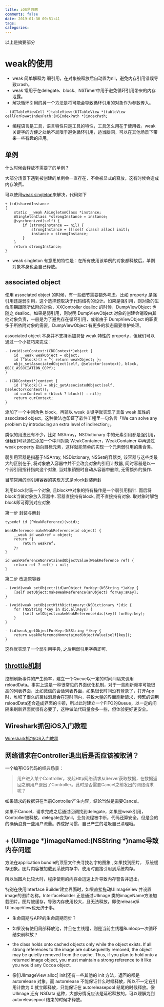 ```yaml
---
title: iOS易忽略
comments: false
date: 2019-01-30 09:51:41
tags:
categories:
---
```


以上是摘要部分
<!--more-->

# weak的使用

* weak 简单解释为 弱引用，在对象被释放后自动置为nil，避免内存引用错误导致crash。
* weak 常用于在delegate、block、NSTimer中用于避免循环引用带来的内存泄露。
* 解决循环引用的另一个方法是将可能会导致循环引用的对象作为参数传入。
```
- (UITableViewCell *)tableView:(UITableView *)tableView cellForRowAtIndexPath:(NSIndexPath *)indexPath;
```
* 编程语言是工具，语言特性只是工具的特性，工具怎么用在于使用者。weak 关键字的方便之处绝不局限于避免循环引用，适当脑洞，可以在其他场景下带来一些有趣的应用。

## 单例
什么时候会释放不需要了的单例？

大部分场景下遇到被创建的单例会一直存在，不会被显式的释放，这有时候会造成内存浪费。

可以使用[weak singleton](https://www.ios-blog.co.uk/tutorials/objective-c-ios-weak-singletons/)来解决，代码如下
```
+ (id)sharedInstance
{
    static __weak ASingletonClass *instance;
    ASingletonClass *strongInstance = instance;
    @synchronized(self) {
        if (strongInstance == nil) {
            strongInstance = [[[self class] alloc] init];
            instance = strongInstance;
        }
    }
    return strongInstance;
}
```
* weak singleton 有意思的特性是：在所有使用该单例的对象都释放后，单例对象本身也会自己释放。


## associated object
使用 associated object 的时候，有一些细节需要额外考虑。比如 property 是强引用还是弱引用，这个选择题取决于代码结构的设计。如果是强引用，则对象的生命周期跟随所依附的对象，XXController dealloc 的时候，DumpViewObject 也随之 dealloc。如果是弱引用，则说明 DumpViewObject 对象的创建会销毁由其他对象负责，一般是为了避免存在循环引用，或者由于 DumpViewObject 的职责多于所依附对象的需要，DumpViewObject 有更多的状态需要维护处理。

associated object 本身并不支持添加具备 weak 特性的 property，但我们可以通过一个小技巧来完成：
```
- (void)setContext:(CDDContext*)object {
    id __weak weakObject = object;
    id (^block)() = ^{ return weakObject; };
    objc_setAssociatedObject(self, @selector(context), block, OBJC_ASSOCIATION_COPY);
}

- (CDDContext*)context {
    id (^block)() = objc_getAssociatedObject(self, @selector(context));
    id curContext = (block ? block() : nil);
    return curContext;
}
```
添加了一个中间角色 block，再辅以 weak 关键字就实现了具备 weak 属性的 associated object。这种做法也印证了软件工程里一句名言「We can solve any problem by introducing an extra level of indirection」。

类似的用法还有不少，比如 NSArray，NSDictionary 中的元素引用都是强引用，但我们可以通过添加一个中间对象 WeakContainer，WeakContainer 中再通过 weak property 指向目标元素，这样就能简单的实现一个元素弱引用的集合类。

弱引用容器是指基于NSArray, NSDictionary, NSSet的容器类, 该容器与这些类最大的区别在于, 将对象放入容器中并不会改变对象的引用计数器, 同时容器是以一个弱引用指针指向这个对象, 当对象销毁时自动从容器中删除, 无需额外的操作.

目前常用的弱引用容器的实现方式是block封装解封

利用block封装一个对象, 且block中对象的持有操作是一个弱引用指针. 而后将block当做对象放入容器中. 容器直接持有block, 而不直接持有对象. 取对象时解包block即可得到对应对象.

第一步 封装与解封
```
typedef id (^WeakReference)(void);

WeakReference makeWeakReference(id object) {
    __weak id weakref = object;
    return ^{
        return weakref;
    };
}

id weakReferenceNonretainedObjectValue(WeakReference ref) {
    return ref ? ref() : nil;
}
```
第二步 改造原容器
```
- (void)weak_setObject:(id)anObject forKey:(NSString *)aKey {
    [self setObject:makeWeakReference(anObject) forKey:aKey];
}

- (void)weak_setObjectWithDictionary:(NSDictionary *)dic {
    for (NSString *key in dic.allKeys) {
        [self setObject:makeWeakReference(dic[key]) forKey:key];
    }
}

- (id)weak_getObjectForKey:(NSString *)key {
    return weakReferenceNonretainedObjectValue(self[key]);
}
```

这样就实现了一个弱引用字典, 之后用弱引用字典即可.


## [throttle机制](http://mrpeak.cn/blog/tableview-danger/)
控制刷新事件的产生频率，建立一个Queue以一定的时间间隔来调用reloadData。事实上这是一种很常见的界面优化机制，对于一些刷新频率可能很高的列表界面，比如微信的会话列表界面，如果很长时间没有登录了，打开App时，堆积了很久的离线消息会在短时间内，导致大量的界面刷新请求，频繁的调用reloadData还会造成界面的卡顿，所以此时建立一个FIFO的Queue，以一定的间隔来刷新界面就很有必要了，这种做法代码量会多一些，但体验更好更安全。

## Wireshark抓包iOS入门教程
[Wireshark抓包iOS入门教程](http://mrpeak.cn/blog/wireshark/)

## 网络请求在Controller退出后是否应该被取消？
一个编写iOS代码的经典场景：
> 用户进入某个Controller，发起Http网络请求从Server获取数据，在数据返回之前用户退出了Controller。此时是否需要Cancel之前发出的网络请求呢？

如果请求的数据只在当前Controller产生内容，结论当然是需要Cancel。

如果不Cancel，请求完成之后通过回调找到delegate，如果是weak引用，Controller被释放，delegate变为nil，业务流程被中断，代码还算安全。但是会的的确确浪费一些用户流量。养成好习惯，自己产生的垃圾自己清理哦。

## + (UIImage *)imageNamed:(NSString *)name导致内存问题
方法在application bundle的顶层文件夹寻找名字的图象 , 如果找到图片， 系统缓存图象。图片内容被加载到系统内存中，使用时直接引用到系统内存。 

所以当图片比较大时，程序使用的内存会迅速上升导致内存警告并退出。 

特别在使用Interface Builder建立界面时，如果直接拖动UIImageView 并设置image的图片名称。InterfaceBuilder 正是通过UIImage 类的imageName方法加载图片。图片被缓存，导致内存使用较大，且无法释放，即使release掉 UIImageView也无济于事。 

* 生命周期与APP的生命周期同步？
* 如果没有使用局部释放池，并且在主线程，则是当前主线程Runloop一次循环结束前释放？
* the class holds onto cached objects only while the object exists. If all strong references to the image are subsequently removed, the object may be quietly removed from the cache. Thus, if you plan to hold onto a returned image object, you must maintain a strong reference to it like you would any Cocoa object.

* 像[[UIImageView alloc] init]还有一些其他的 init 方法，返回的都是 autorelease 对象。而 autorelease 不能保证什么时候释放，所以不一定在引用计数为 0 就立即释放，只能保证在 autoreleasepool 结尾的时候释放。像 UIImage 还有 NSData 这种，大部分情况应该是延迟释放的，可以理解为到 autoreleasepool 结束的时候才释放。
